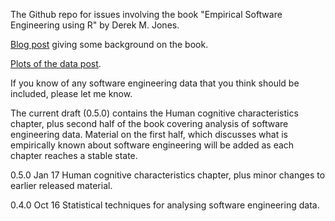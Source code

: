 
The Github repo for issues involving the book "Empirical Software Engineering using R" by Derek M. Jones.

[Blog post](http://shape-of-code.coding-guidelines.com/2012/06/22/background-to-my-book-project-empirical-software-engineering-with-r/) giving some background on the book.

[Plots of the data post](http://www.knosof.co.uk/ESEUR/index.html).

If you know of any software engineering data that you think should be included, please let me know.

The current draft (0.5.0) contains the Human cognitive characteristics chapter, plus second half of the book covering analysis of software engineering data.  Material on the first half, which discusses what is empirically known about software engineering will be added as each chapter reaches a stable state.

0.5.0 Jan 17 Human cognitive characteristics chapter, plus minor changes to earlier released material.

0.4.0 Oct 16 Statistical techniques for analysing software engineering data.

